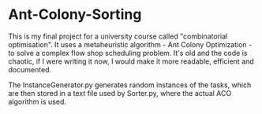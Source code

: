 # Ant-Colony-Sorting

This is my final project for a university course called "combinatorial optimisation". It uses a metaheuristic algorithm - Ant Colony Optimization - to solve a complex flow shop scheduling problem. It's old and the code is chaotic, if I were writing it now, I would make it more readable, efficient and documented.

The InstanceGenerator.py generates random instances of the tasks, which are then stored in a text file used by Sorter.py, where the actual ACO algorithm is used.
